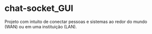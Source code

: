 # chat-socket_GUI
Projeto com intuito de conectar pessoas e sistemas ao redor do mundo (WAN) ou em uma instituição (LAN).
